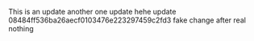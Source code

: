 This is an update
another one
update
hehe
update
08484ff536ba26aecf0103476e223297459c2fd3
fake change after real
nothing
